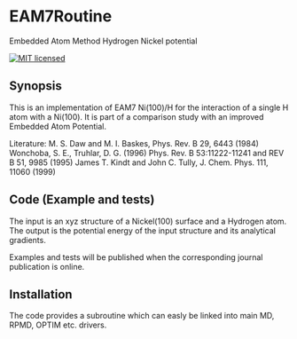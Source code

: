 # EAM7Routine
Embedded Atom Method Hydrogen Nickel potential

[![MIT licensed](https://img.shields.io/github/license/mashape/apistatus.svg)](http://github.com/jbr36/TauLeapingCode/blob/master/license.md)

## Synopsis

This is an implementation of EAM7 Ni(100)/H for the interaction of a single H atom with a Ni(100). 
It is part of a comparison study with an improved Embedded Atom Potential.

Literature:
M. S. Daw and M. I. Baskes, Phys. Rev. B 29, 6443 (1984)
Wonchoba, S. E., Truhlar, D. G. (1996) Phys. Rev. B 53:11222-11241 and REV B 51, 9985 (1995)
James T. Kindt and John C. Tully, J. Chem. Phys. 111, 11060 (1999)

## Code (Example and tests)

The input is an xyz structure of a Nickel(100) surface and a Hydrogen atom.
The output is the potential energy of the input structure and its analytical gradients.

Examples and tests will be published when the corresponding journal publication is online.

## Installation

The code provides a subroutine which can easly be linked into main MD, RPMD, OPTIM etc. drivers.

